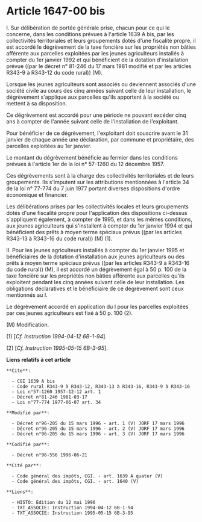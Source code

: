 # Article 1647-00 bis

I. Sur délibération de portée générale prise, chacun pour ce qui le concerne, dans les conditions prévues à l'article 1639 A
bis, par les collectivités territoriales et leurs groupements dotés d'une fiscalité propre, il est accordé le dégrèvement de
la taxe foncière sur les propriétés non bâties afférente aux parcelles exploitées par les jeunes agriculteurs installés à
compter du 1er janvier 1992 et qui bénéficient de la dotation d'installation prévue ((par le décret n° 81-246 du 17 mars 1981
modifié et par les articles R343-9 à R343-12 du code rural)) (M).

Lorsque les jeunes agriculteurs sont associés ou deviennent associés d'une société civile au cours des cinq années suivant
celle de leur installation, le dégrèvement s'applique aux parcelles qu'ils apportent à la société ou mettent à sa
disposition.

Ce dégrèvement est accordé pour une période ne pouvant excéder cinq ans à compter de l'année suivant celle de l'installation
de l'exploitant.

Pour bénéficier de ce dégrèvement, l'exploitant doit souscrire avant le 31 janvier de chaque année une déclaration, par
commune et propriétaire, des parcelles exploitées au 1er janvier.

Le montant du dégrèvement bénéficie au fermier dans les conditions prévues à l'article 1er de la loi n° 57-1260 du 12
décembre 1957.

Ces dégrèvements sont à la charge des collectivités territoriales et de leurs groupements. Ils s'imputent sur les
attributions mentionnées à l'article 34 de la loi n° 77-774 du 7 juin 1977 portant diverses dispositions d'ordre économique
et financier.

Les délibérations prises par les collectivités locales et leurs groupements dotés d'une fiscalité propre pour l'application
des dispositions ci-dessus s'appliquent également, à compter de 1995, et dans les mêmes conditions, aux jeunes agriculteurs
qui s'installent à compter du 1er janvier 1994 et qui bénéficient des prêts à moyen terme spéciaux prévus ((par les articles
R343-13 à  R343-16 du code rural)) (M) (1).

II. Pour les jeunes agriculteurs installés à compter du 1er janvier 1995 et bénéficiaires de la dotation d'installation aux
jeunes agriculteurs ou des prêts à moyen terme spéciaux prévus ((par les articles R343-9 à R343-16 du code rural)) (M), il
est accordé un dégrèvement égal à 50 p. 100 de la taxe foncière sur les propriétés non bâties afférente aux parcelles qu'ils
exploitent pendant les cinq années suivant celle de leur installation. Les obligations déclaratives et le bénéficiaire de ce
dégrèvement sont ceux mentionnés au I.

Le dégrèvement accordé en application du I pour les parcelles exploitées par ces jeunes agriculteurs est fixé à 50 p. 100
(2).

(M) Modification.

(1) [*Cf. Instruction 1994-04-12 6B-1-94*]. 

(2) [*Cf. Instruction 1995-05-15 6B-3-95*].

**Liens relatifs à cet article**

	**Cite**:

	  - CGI 1639 A bis
	  - Code rural R343-9 à R343-12, R343-13 à R343-16, R343-9 à R343-16
	  - Loi n°57-1260 1957-12-12 art. 1
	  - Décret n°81-246 1981-03-17
	  - Loi n°77-774 1977-06-07 art. 34

	**Modifié par**:

	  - Décret n°96-205 du 15 mars 1996 - art. 1 (V) JORF 17 mars 1996
	  - Décret n°96-205 du 15 mars 1996 - art. 2 (V) JORF 17 mars 1996
	  - Décret n°96-205 du 15 mars 1996 - art. 3 (V) JORF 17 mars 1996

	**Codifié par**:

	  - Décret n°96-556 1996-06-21

	**Cité par**:

	  - Code général des impôts, CGI. - art. 1639 A quater (V)
	  - Code général des impôts, CGI. - art. 1640 (V)

	**Liens**:

	  - HISTO: Edition du 12 mai 1996
	  - TXT_ASSOCIE: Instruction 1994-04-12 6B-1-94
	  - TXT_ASSOCIE: Instruction 1995-05-15 6B-3-95
